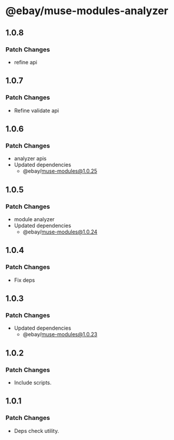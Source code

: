 # @ebay/muse-modules-analyzer

## 1.0.8

### Patch Changes

- refine api

## 1.0.7

### Patch Changes

- Refine validate api

## 1.0.6

### Patch Changes

- analyzer apis
- Updated dependencies
  - @ebay/muse-modules@1.0.25

## 1.0.5

### Patch Changes

- module analyzer
- Updated dependencies
  - @ebay/muse-modules@1.0.24

## 1.0.4

### Patch Changes

- Fix deps

## 1.0.3

### Patch Changes

- Updated dependencies
  - @ebay/muse-modules@1.0.23

## 1.0.2

### Patch Changes

- Include scripts.

## 1.0.1

### Patch Changes

- Deps check utility.
